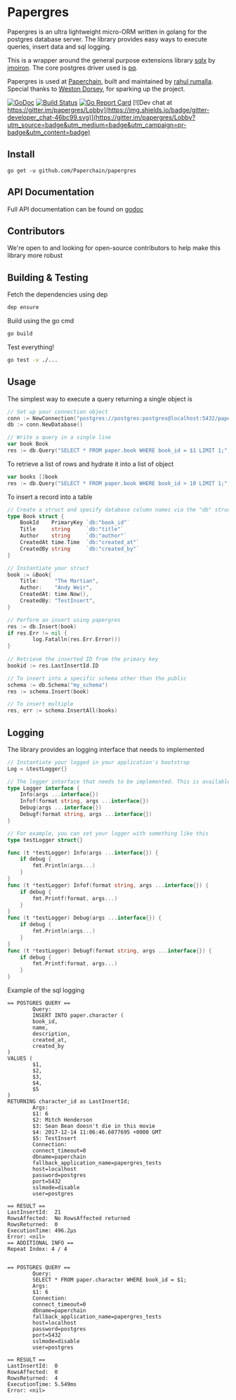 # Papergres
Papergres is an ultra lightweight micro-ORM written in golang for the postgres database server. The library provides easy ways to execute queries, insert data and sql logging. 

This is a wrapper around the general purpose extensions library [sqlx](https://github.com/jmoiron/sqlx) by [jmoiron](https://github.com/jmoiron). The core postgres driver used is [pq](https://github.com/lib/pq). 

Papergres is used at [Paperchain](https://paperchain.io), built and maintained by [rahul rumalla](https://github.com/rahulrumalla). Special thanks to [Weston Dorsey](https://github.com/wdorsey), for sparking up the project. 

[![GoDoc](https://godoc.org/github.com/paperchain/papergres?status.svg)](https://godoc.org/github.com/paperchain/papergres)
[![Build Status](https://travis-ci.org/Paperchain/papergres.svg?branch=master)](https://travis-ci.org/Paperchain/papergres)
[![Go Report Card](https://goreportcard.com/badge/github.com/paperchain/papergres)](https://goreportcard.com/report/github.com/paperchain/papergres)
[![Dev chat at https://gitter.im/papergres/Lobby](https://img.shields.io/badge/gitter-developer_chat-46bc99.svg)](https://gitter.im/papergres/Lobby?utm_source=badge&utm_medium=badge&utm_campaign=pr-badge&utm_content=badge)

## Install
`go get -u github.com/Paperchain/papergres`

## API Documentation 
Full API documentation can be found on [godoc](https://godoc.org/github.com/Paperchain/papergres)

## Contributors
We're open to and looking for open-source contributors to help make this library more robust

## Building & Testing
Fetch the dependencies using dep
```bash
dep ensure
```

Build using the go cmd
```bash
go build
```

Test everything!
```bash
go test -v ./...
```

## Usage
The simplest way to execute a query returning a single object is
```go
// Set up your connection object
conn := NewConnection("postgres://postgres:postgres@localhost:5432/paperchain", "papergres_tests", SSLDisable)
db := conn.NewDatabase()

// Write a query in a single line
var book Book
res := db.Query("SELECT * FROM paper.book WHERE book_id = $1 LIMIT 1;", 777).ExecSingle(&book)
```

To retrieve a list of rows and hydrate it into a list of object
```go
var books []book
res := db.Query("SELECT * FROM paper.book WHERE book_id > 10 LIMIT 1;", 777).ExecAll(&books)
```

To insert a record into a table
```go
// Create a struct and specify database column names via the "db" struct tag
type Book struct {
	BookId    PrimaryKey `db:"book_id"`
	Title     string     `db:"title"`
	Author    string     `db:"author"`
	CreatedAt time.Time  `db:"created_at"`
	CreatedBy string     `db:"created_by"`
}

// Instantiate your struct
book := &Book{
	Title:     "The Martian",
	Author:    "Andy Weir",
	CreatedAt: time.Now(),
	CreatedBy: "TestInsert",
}

// Perform an insert using papergres
res := db.Insert(book)
if res.Err != nil {
		log.Fatalln(res.Err.Error())
}
    
// Retrieve the inserted ID from the primary key
bookid := res.LastInsertId.ID

// To insert into a specific schema other than the public
schema := db.Schema("my_schema")
res := schema.Insert(book)

// To insert multiple
res, err := schema.InsertAll(books)
```

## Logging
The library provides an logging interface that needs to implemented


```go
// Instantiate your logged in your application's bootstrap
Log = &testLogger{}

// The logger interface that needs to be implemented. This is available in papergres.go
type Logger interface {
	Info(args ...interface{})
	Infof(format string, args ...interface{})
	Debug(args ...interface{})
	Debugf(format string, args ...interface{})
}

// For example, you can set your logger with something like this
type testLogger struct{}

func (t *testLogger) Info(args ...interface{}) {
	if debug {
		fmt.Println(args...)
	}
}
func (t *testLogger) Infof(format string, args ...interface{}) {
	if debug {
		fmt.Printf(format, args...)
	}
}
func (t *testLogger) Debug(args ...interface{}) {
	if debug {
		fmt.Println(args...)
	}
}
func (t *testLogger) Debugf(format string, args ...interface{}) {
	if debug {
		fmt.Printf(format, args...)
	}
}
```

Example of the sql logging 
```
== POSTGRES QUERY ==
        Query:
        INSERT INTO paper.character (
        book_id,
        name,
        description,
        created_at,
        created_by
)
VALUES (
        $1,
        $2,
        $3,
        $4,
        $5
)
RETURNING character_id as LastInsertId;
        Args:
        $1: 6
        $2: Mitch Henderson
        $3: Sean Bean doesn't die in this movie
        $4: 2017-12-14 11:06:46.6077695 +0000 GMT
        $5: TestInsert
        Connection:
        connect_timeout=0
        dbname=paperchain
        fallback_application_name=papergres_tests
        host=localhost
        password=postgres
        port=5432
        sslmode=disable
        user=postgres

== RESULT ==
LastInsertId:  21
RowsAffected:  No RowsAffected returned
RowsReturned:  0
ExecutionTime: 496.2µs
Error: <nil>
== ADDITIONAL INFO ==
Repeat Index: 4 / 4


== POSTGRES QUERY ==
        Query:
        SELECT * FROM paper.character WHERE book_id = $1;
        Args:
        $1: 6
        Connection:
        connect_timeout=0
        dbname=paperchain
        fallback_application_name=papergres_tests
        host=localhost
        password=postgres
        port=5432
        sslmode=disable
        user=postgres

== RESULT ==
LastInsertId:  0
RowsAffected:  0
RowsReturned:  4
ExecutionTime: 5.549ms
Error: <nil>
```
